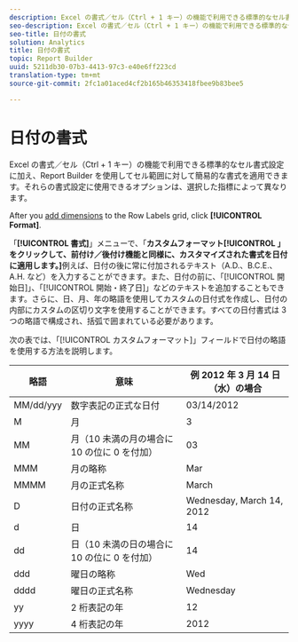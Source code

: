 ```yaml
---
description: Excel の書式／セル（Ctrl + 1 キー）の機能で利用できる標準的なセル書式設定に加え、Report Builder を使用してセル範囲に対して簡易的な書式を適用できます。それらの書式設定に使用できるオプションは、選択した指標によって異なります。
seo-description: Excel の書式／セル（Ctrl + 1 キー）の機能で利用できる標準的なセル書式設定に加え、Report Builder を使用してセル範囲に対して簡易的な書式を適用できます。それらの書式設定に使用できるオプションは、選択した指標によって異なります。
seo-title: 日付の書式
solution: Analytics
title: 日付の書式
topic: Report Builder
uuid: 5211db30-07b3-4413-97c3-e40e6ff223cd
translation-type: tm+mt
source-git-commit: 2fc1a01aced4cf2b165b46353418fbee9b83bee5

---
```



# 日付の書式

Excel の書式／セル（Ctrl + 1 キー）の機能で利用できる標準的なセル書式設定に加え、Report Builder を使用してセル範囲に対して簡易的な書式を適用できます。それらの書式設定に使用できるオプションは、選択した指標によって異なります。

After you [add dimensions](/help/analyze/report-builder/layout/c-metrics-dimensions/t-add-metrics-and-dimensions.md) to the Row Labels grid, click **[!UICONTROL Format]**.

「**[!UICONTROL 書式]**」メニューで、「**カスタムフォーマット[!UICONTROL 」をクリックして、前付け／後付け機能と同様に、カスタマイズされた書式を日付に適用します。]**&#x200B;例えば、日付の後に常に付加されるテキスト（A.D.、B.C.E.、A.H. など）を入力することができます。また、日付の前に、「[!UICONTROL 開始日]」、「[!UICONTROL 開始・終了日]」などのテキストを追加することもできます。さらに、日、月、年の略語を使用してカスタムの日付式を作成し、日付の内部にカスタムの区切り文字を使用することができます。すべての日付書式は 3 つの略語で構成され、括弧で囲まれている必要があります。

次の表では、「[!UICONTROL カスタムフォーマット]」フィールドで日付の略語を使用する方法を説明します。

| 略語 | 意味 | 例   2012 年 3 月 14 日（水）の場合 |
|--- |--- |--- |
| MM/dd/yyy | 数字表記の正式な日付 | 03/14/2012 |
| M | 月 | 3 |
| MM | 月（10 未満の月の場合に 10 の位に 0 を付加） | 03 |
| MMM | 月の略称 | Mar |
| MMMM | 月の正式名称 | March |
| D | 日付の正式名称 | Wednesday, March 14, 2012 |
| d | 日 | 14 |
| dd | 日（10 未満の日の場合に 10 の位に 0 を付加） | 14 |
| ddd | 曜日の略称 | Wed |
| dddd | 曜日の正式名称 | Wednesday |
| yy | 2 桁表記の年 | 12 |
| yyyy | 4 桁表記の年 | 2012 |
